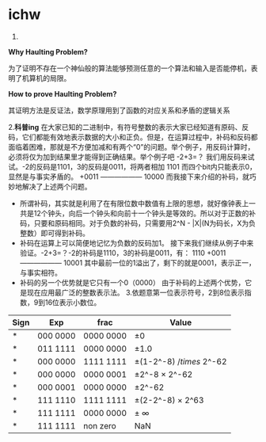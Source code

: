 # ichw
1.
**Why Haulting Problem?**
  
  为了证明不存在一个神仙般的算法能够预测任意的一个算法和输入是否能停机，表明了机算机的局限。

**How to prove Haulting Problem?**

 其证明方法是反证法，数学原理用到了函数的对应关系和矛盾的逻辑关系

2.**科普ing**
  在大家已知的二进制中，有符号整数的表示大家已经知道有原码、反码，它们都能有效地表示数据的大小和正负。但是，在运算过程中，补码和反码都面临着困难，那就是不方便加减和有两个“0”的问题。举个例子，用反码计算时，必须将仅为加到结果里才能得到正确结果。举个例子吧 -2+3=？ 我们用反码来试试。-2的反码是1101，3的反码是0011，将两者相加
   1101  而四个bit内只能表示0，显然是与事实矛盾的。
  +0011
  ——————
  10000
  而我接下来介绍的补码，就巧妙地解决了上述两个问题。
  - 所谓补码，其实就是利用了在有限位数中数值有上限的思想，就好像钟表上一共是12个钟头，向后一个钟头和向前十一个钟头是等效的。所以对于正数的补码，只要和原码相同。对于负数的补码，只需要用2^N - |X|(N为码长，X为负整数）即可得到补码。
  - 补码在运算上可以简便地记忆为负数的反码加1。
  接下来我们继续从例子中来验证。-2+3=？-2的补码是1110，3的补码是0011，有：
   1110
  +0011
  ——————
  10001   其中最前一位的1溢出了，剩下的就是0001，表示正一，与事实相符。
  - 补码的另一个优势就是它只有一个0（0000）
  由于补码的上述两个优势，它是现在应用最广泛的整数表示法。
 3.依题意第一位表示符号，2到8位表示指数，9到16位表示小数位。
  
  |Sign|Exp|frac|Value|
  |-----|-----|-----|-----|
  |*|000 0000|0000 0000|±0|
  |*|011 1111|0000 0000|±1.0|
  |*|000 0000|1111 1111|±(1-2^-8) $/times$ 2^-62|
  |*|000 0000|0000 0001|±2^-8 $\times$ 2^-62|
  |*|000 0001|0000 0000|±2^-62|
  |*|111 1110|1111 1111|±(2-2^-8) $\times$ 2^63|
  |*|111 1111|0000 0000|± $\infty$|
  |*|111 1111|non zero|NaN|
